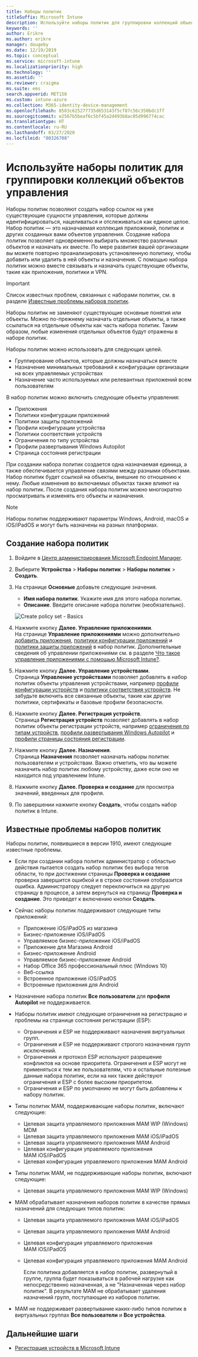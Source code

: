 ```yaml
---
title: Наборы политик
titleSuffix: Microsoft Intune
description: Используйте наборы политик для группировки коллекций объектов управления в Microsoft Intune.
keywords: ''
author: Erikre
ms.author: erikre
manager: dougeby
ms.date: 12/19/2019
ms.topic: conceptual
ms.service: microsoft-intune
ms.localizationpriority: high
ms.technology: ''
ms.assetid: ''
ms.reviewer: craigma
ms.suite: ems
search.appverid: MET150
ms.custom: intune-azure
ms.collection: M365-identity-device-management
ms.openlocfilehash: 8583c625277735d653143f5cf87c56c350bdc1ff
ms.sourcegitcommit: e2567b5beaf6c5bf45a2d493b8ac05d996774cac
ms.translationtype: HT
ms.contentlocale: ru-RU
ms.lasthandoff: 03/27/2020
ms.locfileid: "80326708"
---
```

# <a name="use-policy-sets-to-group-collections-of-management-objects"></a>Используйте наборы политик для группировки коллекций объектов управления

Наборы политик позволяют создать набор ссылок на уже существующие сущности управления, которые должны идентифицироваться, нацеливаться и отслеживаться как единое целое. Набор политик — это назначаемая коллекция приложений, политик и других созданных вами объектов управления. Создание набора политик позволяет одновременно выбирать множество различных объектов и назначать их вместе. По мере развития вашей организации вы можете повторно проанализировать установленную политику, чтобы добавить или удалить в ней объекты и назначения. С помощью набора политик можно вместе связывать и назначать существующие объекты, такие как приложения, политики и VPN. 

> [!IMPORTANT]
> Список известных проблем, связанных с наборами политик, см. в разделе [Известные проблемы наборов политик](policy-sets.md#policy-sets-known-issues).

Наборы политик не заменяют существующие основные понятия или объекты. Можно по-прежнему назначать отдельные объекты, а также ссылаться на отдельные объекты как часть набора политик. Таким образом, любые изменения отдельных объектов будут отражены в наборе политик.

Наборы политик можно использовать для следующих целей.

- Группирование объектов, которые должны назначаться вместе
- Назначение минимальных требований к конфигурации организации на всех управляемых устройствах
- Назначение часто используемых или релевантных приложений всем пользователям

В набор политик можно включить следующие объекты управления:

- Приложения
- Политики конфигурации приложений
- Политики защиты приложений
- Профили конфигурации устройства
- Политики соответствия устройств
- Ограничения по типу устройства
- Профили развертывания Windows Autopilot
- Страница состояния регистрации

При создании набора политик создается одна назначаемая единица, а также обеспечивается управление связями между разными объектами. Набор политик будет ссылкой на объекты, внешние по отношению к нему. Любые изменения во включаемых объектах также влияют на набор политик. После создания набора политик можно многократно просматривать и изменять его объекты и назначения. 

> [!NOTE]
> Наборы политик поддерживают параметры Windows, Android, macOS и iOS/iPadOS и могут быть назначены на разных платформах.

## <a name="how-to-create-a-policy-set"></a>Создание набора политик

1. Войдите в [Центр администрирования Microsoft Endpoint Manager](https://go.microsoft.com/fwlink/?linkid=2109431).
2. Выберите **Устройства** > **Наборы политик** > **Наборы политик** > **Создать**.
3. На странице **Основные** добавьте следующие значения.
    - **Имя набора политик**. Укажите имя для этого набора политик.
    - **Описание**. Введите описание набора политик (необязательно).
   <p>
      <img alt="Create policy set - Basics" src="./media/policy-sets/policy-sets-01.png">

4. Нажмите кнопку **Далее. Управление приложениями**.<br>
   На странице **Управление приложениями** можно дополнительно [добавить приложения](../apps/apps-add.md), [политики конфигурации приложений](../apps/app-configuration-policies-overview.md) и [политики защиты приложений](../apps/app-protection-policy.md) в набор политик. Дополнительные сведения об управлении приложениями см. в разделе [Что такое управление приложениями с помощью Microsoft Intune?](../apps/app-management.md).
5. Нажмите кнопку **Далее. Управление устройствами**.<br>
   Страница **Управление устройствами** позволяет добавлять в набор политик объекты управления устройствами, например [профили конфигурации устройств](../configuration/device-profiles.md) и [политики соответствия устройств](../protect/device-compliance-get-started.md). Не забудьте включить все связанные объекты, такие как другие политики, сертификаты и базовые профили безопасности.
6. Нажмите кнопку **Далее. Регистрация устройств**.<br>
   Страница **Регистрация устройств** позволяет добавлять в набор политик объекты регистрации устройств, например [ограничения по типам устройств](../enrollment/enrollment-restrictions-set.md), [профили развертывания Windows Autopilot](../enrollment/enrollment-autopilot.md) и [профили страницы состояния регистрации](../enrollment/windows-enrollment-status.md).
7. Нажмите кнопку **Далее. Назначения**.<br>
   Страница **Назначения** позволяет назначать наборы политик пользователям и устройствам. Важно отметить, что вы можете назначить набор политик любому устройству, даже если оно не находится под управлением Intune.
8. Нажмите кнопку **Далее. Проверка и создание** для просмотра значений, введенных для профиля.
9. По завершении нажмите кнопку **Создать**, чтобы создать набор политик в Intune.

## <a name="policy-sets-known-issues"></a>Известные проблемы наборов политик

Наборы политик, появившиеся в версии 1910, имеют следующие известные проблемы.

- Если при создании набора политик администратор с областью действия пытается создать набор политик без выбора тегов области, то при достижении страницы **Проверка и создание** проверка завершится ошибкой и в строке состояния отобразится ошибка. Администратору следует переключиться на другую страницу в процессе, а затем вернуться на страницу **Проверка и создание**. Это приведет к включению кнопки **Создать**.  

- Сейчас наборы политик поддерживают следующие типы приложений:
  - Приложение iOS/iPadOS из магазина
  - Бизнес-приложение iOS/iPadOS
  - Управляемое бизнес-приложение iOS/iPadOS
  - Приложение для Магазина Android
  - Бизнес-приложение Android
  - Управляемое бизнес-приложение Android
  - Набор Office 365 профессиональный плюс (Windows 10)
  - Веб-ссылка
  - Встроенное приложение iOS/iPadOS
  - Встроенные приложения для Android

- Назначение набора политик **Все пользователи** для **профиля Autopilot** не поддерживается.

- Наборы политик имеют следующие ограничения на регистрацию и проблемы на странице состояния регистрации (ESP):
  - Ограничения и ESP не поддерживают назначения виртуальных групп.
  - Ограничения и ESP не поддерживают строгого назначения групп исключений. 
  - Ограничения и протокол ESP используют разрешение конфликтов на основе приоритета. Ограничения и ESP могут не применяться к тем же пользователям, что и остальные полезные данные набора политик, если на них также действуют ограничения и ESP с более высоким приоритетом.
  - Ограничения и ESP по умолчанию не могут быть добавлены к набору политик.

- Типы политик MAM, поддерживающие наборы политик, включают следующие: 
  - Целевая защита управляемого приложения MAM WIP (Windows) MDM 
  - Целевая защита управляемого приложения MAM iOS/iPadOS
  - Целевая защита управляемого приложения MAM Android
  - Целевая конфигурация управляемого приложения MAM iOS/iPadOS
  - Целевая конфигурация управляемого приложения MAM Android

- Типы политик MAM, не поддерживающие наборы политик, включают следующие: 
  - Целевая защита управляемого приложения MAM WIP (Windows)

- MAM обрабатывает назначения наборов политик в качестве прямых назначений для следующих типов политик:
  - Целевая защита управляемого приложения MAM iOS/iPadOS
  - Целевая защита управляемого приложения MAM Android
  - Целевая конфигурация управляемого приложения MAM iOS/iPadOS
  - Целевая конфигурация управляемого приложения MAM Android

    Если политика добавляется в набор политик, развернутый в группе, группа будет показываться в рабочей нагрузке как непосредственно назначенная, а не "Назначенная через набор политик". В результате MAM не обрабатывает удаления назначений групп, поступающие из наборов политик.

- MAM не поддерживает развертывание каких-либо типов политик в виртуальных группах **Все пользователи** и **Все устройства**.

## <a name="next-steps"></a>Дальнейшие шаги

- [Регистрация устройств в Microsoft Intune](../enrollment/index.yml)
